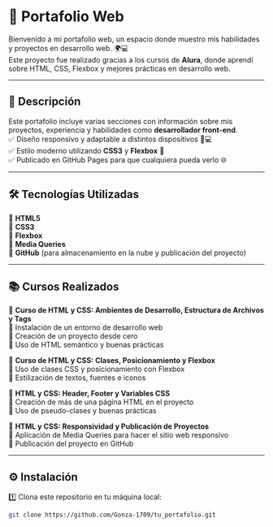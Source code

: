# 🚀 Portafolio Web  

Bienvenido a mi portafolio web, un espacio donde muestro mis habilidades y proyectos en desarrollo web. 🌍💻  
Este proyecto fue realizado gracias a los cursos de **Alura**, donde aprendí sobre HTML, CSS, Flexbox y mejores prácticas en desarrollo web.  

---

## 📌 Descripción  

Este portafolio incluye varias secciones con información sobre mis proyectos, experiencia y habilidades como **desarrollador front-end**.  
✅ Diseño responsivo y adaptable a distintos dispositivos 📱💻  
✅ Estilo moderno utilizando **CSS3** y **Flexbox** 🎨  
✅ Publicado en GitHub Pages para que cualquiera pueda verlo 🌐  

---

## 🛠️ Tecnologías Utilizadas  

🔹 **HTML5**  
🔹 **CSS3**  
🔹 **Flexbox**  
🔹 **Media Queries**  
🔹 **GitHub** (para almacenamiento en la nube y publicación del proyecto)  

---

## 📚 Cursos Realizados  

🎯 **Curso de HTML y CSS: Ambientes de Desarrollo, Estructura de Archivos y Tags**  
🔹 Instalación de un entorno de desarrollo web  
🔹 Creación de un proyecto desde cero  
🔹 Uso de HTML semántico y buenas prácticas  

🎯 **Curso de HTML y CSS: Clases, Posicionamiento y Flexbox**  
🔹 Uso de clases CSS y posicionamiento con Flexbox  
🔹 Estilización de textos, fuentes e iconos  

🎯 **HTML y CSS: Header, Footer y Variables CSS**  
🔹 Creación de más de una página HTML en el proyecto  
🔹 Uso de pseudo-clases y buenas prácticas  

🎯 **HTML y CSS: Responsividad y Publicación de Proyectos**  
🔹 Aplicación de Media Queries para hacer el sitio web responsivo  
🔹 Publicación del proyecto en GitHub  

---

## ⚙️ Instalación  

1️⃣ Clona este repositorio en tu máquina local:  
   ```bash
   git clone https://github.com/Gonza-1709/tu_portafolio.git
